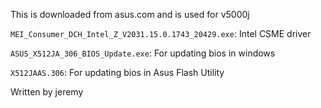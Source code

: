 This is downloaded from asus.com and is used for v5000j

`MEI_Consumer_DCH_Intel_Z_V2031.15.0.1743_20429.exe`: Intel CSME driver

`ASUS_X512JA_306_BIOS_Update.exe`: For updating bios in windows

`X512JAAS.306`: For updating bios in Asus Flash Utility

Written by jeremy
